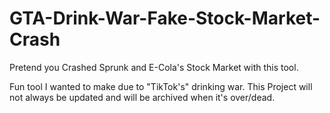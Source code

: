 # GTA-Drink-War-Fake-Stock-Market-Crash
Pretend you Crashed Sprunk and E-Cola's Stock Market with this tool.

Fun tool I wanted to make due to "TikTok's" drinking war.
This Project will not always be updated and will be archived when it's over/dead.

